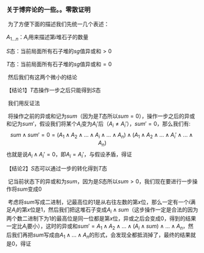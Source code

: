### 关于博弈论的一些。。零散证明	

​	为了方便下面的描述我们先统一几个表述：

$A_{1...n}$：$A_i$用来描述第$i$堆石子的数量

$S$态：当前局面所有石子堆的$sg$值异或和$>0$

$T$态：当前局面所有石子堆的$sg$值异或和$=0$

​	然后我们有这两个微小的结论

【结论1】$T$态操作一步之后只能得到$S$态

​	我们用反证法

​	将操作之前的异或和记为$sum$（因为是$T$态所以$sum=0$），操作一步之后的异或和记为$sum'$，假设我们将某个$A_i$变为$A_i'$后（$A_i\neq A_i'）$，$sum'=0$，那么我们有:
$$
sum\wedge sum'=0=
(A_1\wedge A_2\wedge...\wedge A_i\wedge...\wedge A_n)\wedge (A_1\wedge A_2\wedge... \wedge A_i'\wedge...\wedge A_n)
$$
​	也就是说$A_i\wedge A_i'=0$，即$A_i=A_i'$，与假设矛盾，得证



【结论2】$S$态可以通过一步的转化得到$T$态

​	记当前状态下的异或和为$sum$，因为是$S$态所以$sum>0$，我们现在要进行一步操作将$sum$变成$0$

​	考虑将$sum$写成二进制，记最高位的$1$是从右往左数的第$x$位，那么一定有一个$i$满足$A_i$的第$x$位是$1$，然后我们把这堆石子变成$A_i\wedge sum$（这步操作一定是合法的因为两个数二进制下为$1$的最高位是同一位都是第$x$位，异或之后会变成$0$，得到的结果一定比$A_i$要小），这时的异或和$sum'=A_1\wedge A_2\wedge...\wedge (A_i\wedge sum)\wedge...\wedge A_n$，然后我们再把$sum$写成由$A_1\wedge ...\wedge A_n$的形式，会发现全都抵消掉了，最终的结果就是$0$，得证